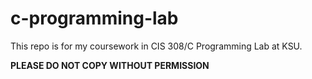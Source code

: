 # c-programming-lab
This repo is for my coursework in CIS 308/C Programming Lab at KSU.

**PLEASE DO NOT COPY WITHOUT PERMISSION**